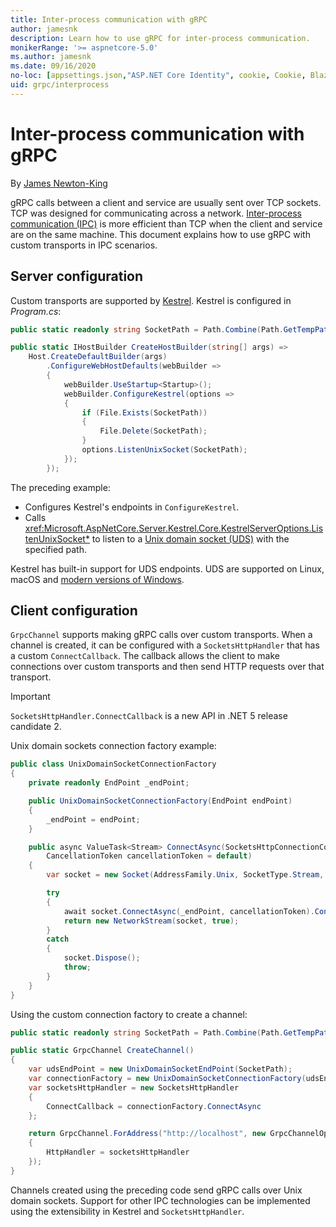 ```yaml
---
title: Inter-process communication with gRPC
author: jamesnk
description: Learn how to use gRPC for inter-process communication.
monikerRange: '>= aspnetcore-5.0'
ms.author: jamesnk
ms.date: 09/16/2020
no-loc: [appsettings.json,"ASP.NET Core Identity", cookie, Cookie, Blazor, "Blazor Server", "Blazor WebAssembly", "Identity", "Let's Encrypt", Razor, SignalR]
uid: grpc/interprocess
---
```

# Inter-process communication with gRPC

By [James Newton-King](https://twitter.com/jamesnk)

gRPC calls between a client and service are usually sent over TCP sockets. TCP was designed for communicating across a network. [Inter-process communication (IPC)](https://wikipedia.org/wiki/Inter-process_communication) is more efficient than TCP when the client and service are on the same machine. This document explains how to use gRPC with custom transports in IPC scenarios.

## Server configuration

Custom transports are supported by [Kestrel](xref:fundamentals/servers/kestrel). Kestrel is configured in *Program.cs*:

```csharp
public static readonly string SocketPath = Path.Combine(Path.GetTempPath(), "socket.tmp");

public static IHostBuilder CreateHostBuilder(string[] args) =>
    Host.CreateDefaultBuilder(args)
        .ConfigureWebHostDefaults(webBuilder =>
        {
            webBuilder.UseStartup<Startup>();
            webBuilder.ConfigureKestrel(options =>
            {
                if (File.Exists(SocketPath))
                {
                    File.Delete(SocketPath);
                }
                options.ListenUnixSocket(SocketPath);
            });
        });
```

The preceding example:

* Configures Kestrel's endpoints in `ConfigureKestrel`.
* Calls <xref:Microsoft.AspNetCore.Server.Kestrel.Core.KestrelServerOptions.ListenUnixSocket*> to listen to a [Unix domain socket (UDS)](https://wikipedia.org/wiki/Unix_domain_socket) with the specified path.

Kestrel has built-in support for UDS endpoints. UDS are supported on Linux, macOS and [modern versions of Windows](https://devblogs.microsoft.com/commandline/af_unix-comes-to-windows/).

## Client configuration

`GrpcChannel` supports making gRPC calls over custom transports. When a channel is created, it can be configured with a `SocketsHttpHandler` that has a custom `ConnectCallback`. The callback allows the client to make connections over custom transports and then send HTTP requests over that transport.

> [!IMPORTANT]
> `SocketsHttpHandler.ConnectCallback` is a new API in .NET 5 release candidate 2.

Unix domain sockets connection factory example:

```csharp
public class UnixDomainSocketConnectionFactory
{
    private readonly EndPoint _endPoint;

    public UnixDomainSocketConnectionFactory(EndPoint endPoint)
    {
        _endPoint = endPoint;
    }

    public async ValueTask<Stream> ConnectAsync(SocketsHttpConnectionContext _,
        CancellationToken cancellationToken = default)
    {
        var socket = new Socket(AddressFamily.Unix, SocketType.Stream, ProtocolType.Unspecified);

        try
        {
            await socket.ConnectAsync(_endPoint, cancellationToken).ConfigureAwait(false);
            return new NetworkStream(socket, true);
        }
        catch
        {
            socket.Dispose();
            throw;
        }
    }
}
```

Using the custom connection factory to create a channel:

```csharp
public static readonly string SocketPath = Path.Combine(Path.GetTempPath(), "socket.tmp");

public static GrpcChannel CreateChannel()
{
    var udsEndPoint = new UnixDomainSocketEndPoint(SocketPath);
    var connectionFactory = new UnixDomainSocketConnectionFactory(udsEndPoint);
    var socketsHttpHandler = new SocketsHttpHandler
    {
        ConnectCallback = connectionFactory.ConnectAsync
    };

    return GrpcChannel.ForAddress("http://localhost", new GrpcChannelOptions
    {
        HttpHandler = socketsHttpHandler
    });
}
```

Channels created using the preceding code send gRPC calls over Unix domain sockets. Support for other IPC technologies can be implemented using the extensibility in Kestrel and `SocketsHttpHandler`.
